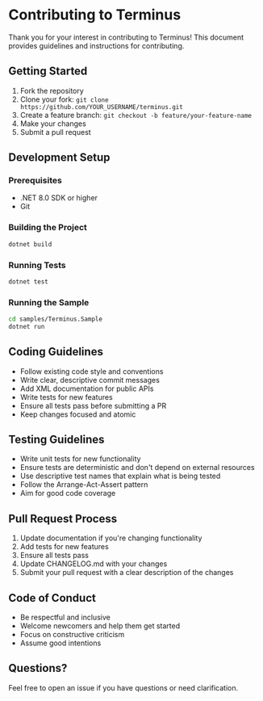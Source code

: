 # Contributing to Terminus

Thank you for your interest in contributing to Terminus! This document provides guidelines and instructions for contributing.

## Getting Started

1. Fork the repository
2. Clone your fork: `git clone https://github.com/YOUR_USERNAME/terminus.git`
3. Create a feature branch: `git checkout -b feature/your-feature-name`
4. Make your changes
5. Submit a pull request

## Development Setup

### Prerequisites

- .NET 8.0 SDK or higher
- Git

### Building the Project

```bash
dotnet build
```

### Running Tests

```bash
dotnet test
```

### Running the Sample

```bash
cd samples/Terminus.Sample
dotnet run
```

## Coding Guidelines

- Follow existing code style and conventions
- Write clear, descriptive commit messages
- Add XML documentation for public APIs
- Write tests for new features
- Ensure all tests pass before submitting a PR
- Keep changes focused and atomic

## Testing Guidelines

- Write unit tests for new functionality
- Ensure tests are deterministic and don't depend on external resources
- Use descriptive test names that explain what is being tested
- Follow the Arrange-Act-Assert pattern
- Aim for good code coverage

## Pull Request Process

1. Update documentation if you're changing functionality
2. Add tests for new features
3. Ensure all tests pass
4. Update CHANGELOG.md with your changes
5. Submit your pull request with a clear description of the changes

## Code of Conduct

- Be respectful and inclusive
- Welcome newcomers and help them get started
- Focus on constructive criticism
- Assume good intentions

## Questions?

Feel free to open an issue if you have questions or need clarification.
